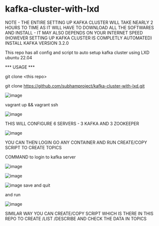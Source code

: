 # kafka-cluster-with-lxd

NOTE - THE ENTIRE SETTING UP KAFKA CLUSTER WILL TAKE NEARLY 2 HOURS TO TIME AS IT WILL HAVE TO DOWNLOAD ALL THE SOFTWARES AND INSTALL - IT MAY ALSO DEPENDS ON YOUR INTERNET SPEED (HOWEVER SETTING UP KAFKA CLUSTER IS COMPLETLY AUTOMATED) INSTALL KAFKA VERSION 3.2.0

This repo has all config and script to auto setup kafka cluster using LXD ubuntu 22.04


*** USAGE ***


git clone \<this repo\>

git clone https://github.com/subhamproject/kafka-cluster-with-lxd.git

![image](https://user-images.githubusercontent.com/26158459/196003393-d5592094-65a9-42cf-8e9b-54bd023eac67.png)



vagrant up && vagrant ssh

![image](https://user-images.githubusercontent.com/26158459/196003421-f6add9e1-e6a0-44ed-b619-009a3ee942b5.png)



THIS WILL CONFIGURE 6 SERVERS - 3 KAFKA AND 3 ZOOKEEPER

![image](https://user-images.githubusercontent.com/26158459/196003319-7ecb2f39-6e5a-4112-8375-c0f04de8ec59.png)


YOU CAN THEN LOGIN GO ANY CONTAINER AND RUN CREATE/COPY SCRIPT TO CREATE TOPICS

 COMMAND to login to kafka server
 
 ![image](https://user-images.githubusercontent.com/26158459/196003499-5f1e160e-a6bf-4e0b-81d4-26ce7bf1e952.png)
 
 
 ![image](https://user-images.githubusercontent.com/26158459/196003544-c08002cc-ad3b-4309-a16a-edd719c7bbe2.png)

![image](https://user-images.githubusercontent.com/26158459/196003552-1a4a67c1-afa3-4b9c-8f15-86a8f4d08921.png)
save and quit

and run

![image](https://user-images.githubusercontent.com/26158459/196003584-2b558a16-83d8-464b-942f-24a9b7270d7c.png)

 
 SIMILAR WAY YOU CAN CREATE/COPY SCRIPT WHICH IS THERE IN THIS REPO TO CREATE /LIST /DESCRIBE AND CHECK THE DATA IN TOPICS

